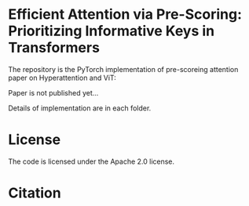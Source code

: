 # Efficient Attention via Pre-Scoring: Prioritizing Informative Keys in Transformers

The repository is the PyTorch implementation of pre-scoreing attention paper on Hyperattention and ViT:

Paper is not published yet...

Details of implementation are in each folder.

# License
The code is licensed under the Apache 2.0 license.


# Citation

